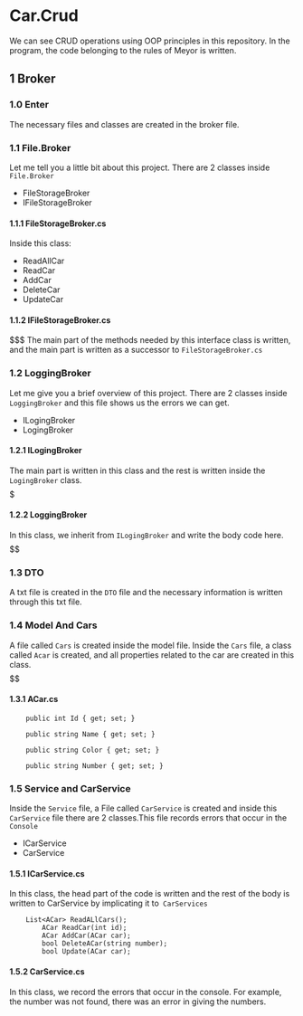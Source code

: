 # Car.Crud
We can see CRUD operations using OOP principles in this repository. In the program, the code belonging to the rules of Meyor is written.

## 1 Broker
### 1.0 Enter
The necessary files and classes are created in the broker file. 
$$$$$$$$$$$$


### 1.1 File.Broker

Let me tell you a little bit about this project. There are 2 classes inside ```File.Broker```
* FileStorageBroker
* IFileStorageBroker

#### 1.1.1 FileStorageBroker.cs
Inside this class:
* ReadAllCar
* ReadCar
* AddCar
* DeleteCar
* UpdateCar
#### 1.1.2 IFileStorageBroker.cs
$$$$$$$
The main part of the methods needed by this interface class is written, and the main part is written as a successor to ```FileStorageBroker.cs```

### 1.2 LoggingBroker
Let me give you a brief overview of this project. There are 2 classes inside ```LoggingBroker``` and this file shows us the errors we can get.
* ILogingBroker
* LogingBroker

#### 1.2.1 ILogingBroker
The main part is written in this class and the rest is written inside the ```LogingBroker``` class.
$$$$$$$$$

#### 1.2.2 LoggingBroker
In this class, we inherit from ````ILogingBroker```` and write the body code here.
$$$$$$

### 1.3 DTO
A txt file is created in the ```DTO``` file and the necessary information is written through this txt file.
### 1.4 Model And Cars
A file called ```Cars``` is created inside the model file. Inside the ```Cars``` file, a class called ```Acar``` is created, and all properties related to the car are created in this class.
$$$$$$
#### 1.3.1 ACar.cs
```
	public int Id { get; set; }
	
	public string Name { get; set; }

	public string Color { get; set; }

	public string Number { get; set; }
```

### 1.5 Service and CarService
Inside the ```Service``` file, a File called ```CarService``` is created and inside this ```CarService``` file there are 2 classes.This file records errors that occur in the ```Console```
* ICarService
* CarService

#### 1.5.1 ICarService.cs
In this class, the head part of the code is written and the rest of the body is written to CarService by implicating it to``` CarServices```
```
	List<ACar> ReadALlCars();
        ACar ReadCar(int id);
        ACar AddCar(ACar car);
        bool DeleteACar(string number);
        bool Update(ACar car);
```
#### 1.5.2 CarService.cs
In this class, we record the errors that occur in the console. For example, the number was not found, there was an error in giving the numbers.